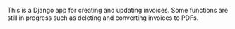 This is a Django app for creating and updating invoices. Some functions are still in progress such as deleting and converting invoices to PDFs.
